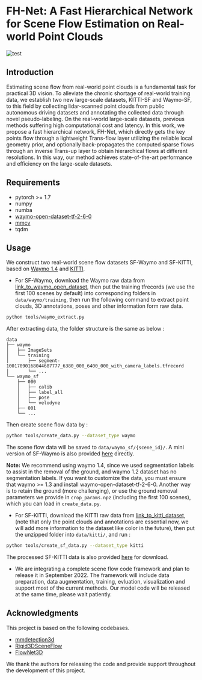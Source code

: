 <a name="FgWbR"></a>
# FH-Net: A Fast Hierarchical Network for Scene Flow Estimation on Real-world Point Clouds
![test](https://github.com/pigtigger/FH-Net/blob/main/demo/waymo.gif)
<a name="LEEHl"></a>
## Introduction
Estimating scene flow from real-world point clouds is a fundamental task for practical 3D vision. To alleviate the chronic shortage of real-world training data, we establish two new large-scale datasets, KITTI-SF and Waymo-SF, to this field by collecting lidar-scanned point clouds from public autonomous driving datasets and annotating the collected data through novel pseudo-labeling. On the real-world large-scale datasets, previous methods suffering high computational cost and latency. In this work, we propose a fast hierarchical network, FH-Net, which directly gets the key points flow through a lightweight Trans-flow layer utilizing the reliable local geometry prior, and optionally back-propagates the computed sparse flows through an inverse Trans-up layer to obtain hierarchical flows at different resolutions. In this way, our method achieves state-of-the-art performance and efficiency on the large-scale datasets.
## Requirements
- pytorch >= 1.7
- numpy
- numba
- [waymo-open-dataset-tf-2-6-0](https://github.com/waymo-research/waymo-open-dataset/blob/master/docs/quick_start.md)
- [mmcv](https://github.com/open-mmlab/mmcv)
- tqdm
<a name="CZOc8"></a>
## Usage
We construct two real-world scene flow datasets SF-Waymo and SF-KITTI, based on [Waymo 1.4](https://waymo.com/open/) and [KITTI](http://www.cvlibs.net/datasets/kitti/).

- For SF-Waymo,  download the Waymo raw data from [link_to_waymo_open_dataset](https://console.cloud.google.com/storage/browser/waymo_open_dataset_v_1_4_0;tab=objects?pli=1&prefix=&forceOnObjectsSortingFiltering=false),  then put the training tfrecords (we use the first 100 scenes by default) into corresponding folders in `data/waymo/training`,  then run the following command to extract point clouds, 3D annotations, poses and other information form raw data.
```bash
python tools/waymo_extract.py
```
   After extracting data, the folder structure is the same as below :
   ```
   data
   ├── waymo
   │   ├── ImageSets
   │   └── training
   │       ├── segment-10017090168044687777_6380_000_6400_000_with_camera_labels.tfrecord
   │       └── ...
   └── waymo_sf
       ├── 000
       │   ├── calib
       │   ├── label_all
       │   ├── pose
       │   └── velodyne
       ├── 001
       └── ...
   ```
   Then create scene flow data by :
```bash
python tools/create_data.py --dataset_type waymo
```
The scene flow data will be saved to `data/waymo_sf/{scene_id}/`. A mini version of SF-Waymo is also provided [here](https://drive.google.com/drive/u/0/folders/1u9xeSnk_M2jVNwEDmr_Skr1teOpRqqxv) directly.

**Note:** We recommend using waymo 1.4, since we used segmentation labels to assist in the removal of the ground, and waymo 1.2 dataset has no segmentation labels. If you want to customize the data, you must ensure that waymo >= 1.3 and install waymo-open-dataset-tf-2-6-0. Another way is to retain the ground (more challenging), or use the ground removal parameters we provide in `crop_params.npz` (including the first 100 scenes), which you can load in `create_data.py`.

- For SF-KITTI,  download the KITTI raw data from [link_to_kitti_dataset](http://www.cvlibs.net/datasets/kitti/eval_tracking.php),  (note that only the point clouds and annotations are essential now, we will add more information to the dataset like color in the future),  then put the unzipped folder into `data/kitti/`,  and run : 
```bash
python tools/create_sf_data.py --dataset_type kitti
```
The processed SF-KITTI data is also provided [here](https://drive.google.com/drive/u/0/folders/1u9xeSnk_M2jVNwEDmr_Skr1teOpRqqxv) for download.

- We are integrating a complete scene flow code framework and plan to release it in September 2022. The framework will include data preparation, data augmentation, training, evluation, visualization and support most of the current methods. Our model code will be released at the same time, please wait patiently.

## Acknowledgments
This project is based on the following codebases.
- [mmdetection3d](https://github.com/open-mmlab/mmdetection3d)
- [Rigid3DSceneFlow](https://github.com/zgojcic/Rigid3DSceneFlow)
- [FlowNet3D](https://github.com/xingyul/flownet3d)

We thank the authors for releasing the code and provide support throughout the development of this project.


